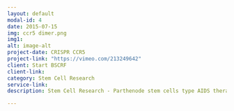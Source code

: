```yaml
---
layout: default
modal-id: 4
date: 2015-07-15
img: ccr5 dimer.png
img1:
alt: image-alt
project-date: CRISPR CCR5
project-link: "https://vimeo.com/213249642"
client: Start BSCRF
client-link:
category: Stem Cell Research
service-link:
description: Stem Cell Research - Parthenode stem cells type AIDS therapeutic library creation CRISPR genome editing to disable CCR5 proteins and insert a fluorescent protein at mutation site to compare the mechanisms and signal transduction pathways of virus in murine and human models.

---
```


